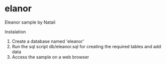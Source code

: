 # elanor
Eleanor sample by Natali

Instalation
1) Create a database named 'eleanor'
2) Run the sql script  db/eleanor.sql for creating the required tables and add data
3) Access the sample on a web browser

